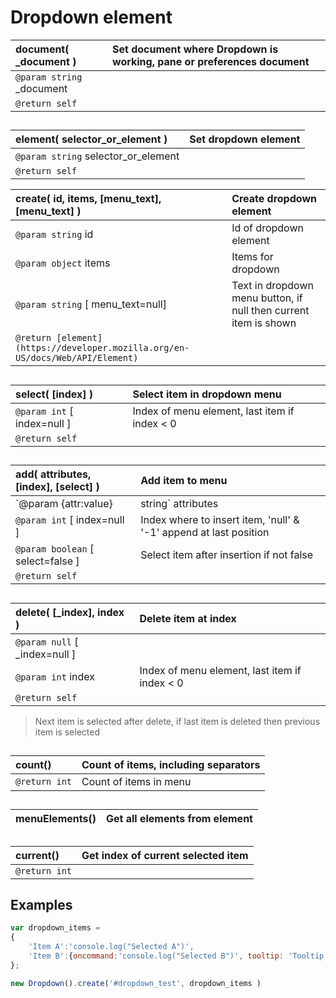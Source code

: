 # Dropdown element  

| __document__( \_document )	|Set document where Dropdown is working, pane or preferences document	|  
|:---	|:---	|  
|`@param string` \_document	|	|  
|`@return self`	|	|  

##  

| __element__( selector_or_element )	|Set dropdown element	|  
|:---	|:---	|  
|`@param string` selector_or_element	|	|  
|`@return self`	|	|  


| __create__( id, items, [menu_text], [menu_text] )	|Create dropdown element	|  
|:---	|:---	|  
|`@param string` id	|Id of dropdown element	|  
|`@param object` items	|Items for dropdown	|  
|`@param string` [ menu_text=null]	|Text in dropdown menu button, if null then current item is shown	|  
|`@return [element](https://developer.mozilla.org/en-US/docs/Web/API/Element)`	|	|  

##  

| __select__( [index] )	|Select item in dropdown menu	|  
|:---	|:---	|  
|`@param int` [ index=null ]	|Index of menu element, last item if index < 0	|  
|`@return self`	|	|  

##  

| __add__( attributes, [index], [select] )	|Add item to menu	|  
|:---	|:---	|  
|`@param {attr:value}|string` attributes	|Attributes for menu item, or separator if '-'	|  
|`@param int` [ index=null ]	|Index where to insert item, 'null' & '-1' append at last position	|  
|`@param boolean` [ select=false ]	|Select item after insertion if not false	|  
|`@return self`	|	|  

##  

| __delete__( [_index], index )	|Delete item at index	|  
|:---	|:---	|  
|`@param null` [ \_index=null ]	|	|  
|`@param int` index	|Index of menu element, last item if index < 0	|  
|`@return self`	|	|  
>Next item is selected after delete, if last item is deleted then previous item is selected  

##  

| __count__()	|Count of items, including separators	|  
|:---	|:---	|  
|`@return int`	|Count of items in menu	|  

##  

| __menuElements__()	|Get all elements from <menupopup> element	|  
|:---	|:---	|  

##  

| __current__()	|Get index of current selected item	|  
|:---	|:---	|  
|`@return int`	|	|  

##  

## Examples  
``` JavaScript  
var dropdown_items =  
{  
	'Item A':'console.log("Selected A")',  
	'Item B':{oncommand:'console.log("Selected B")', tooltip: 'Tooltip example'},  
};  

new Dropdown().create('#dropdown_test', dropdown_items )  

```  
  